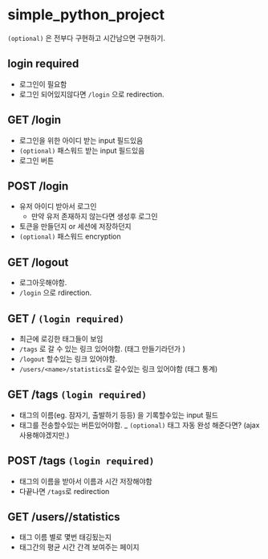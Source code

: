# simple_python_project

`(optional)` 은 전부다 구현하고 시간남으면 구현하기.

## login required

 - 로그인이 필요함
 - 로그인 되어있지않다면 `/login` 으로 redirection.

## GET /login
 - 로그인을 위한 아이디 받는 input 필드있음
 - `(optional)` 패스워드 받는 input 필드있음
 - 로그인 버튼

## POST /login
 - 유저 아이디 받아서 로그인
   - 만약 유저 존재하지 않는다면 생성후 로그인
 - 토큰을 만들던지 or 세션에 저장하던지
 - `(optional)` 패스워드 encryption

## GET /logout
 - 로그아웃해야함.
 - `/login` 으로 rdirection.

## GET / `(login required)`
 - 최근에 로깅한 태그들이 보임
 - `/tags` 로 갈 수 있는 링크 있어야함. (태그 만들기라던가 )
 - `/logout` 할수있는 링크 있어야함.
 - `/users/<name>/statistics`로 갈수있는 링크 있어야함 (태그 통계)

## GET /tags `(login required)`
 - 태그의 이름(eg. 잠자기, 출발하기 등등) 을 기록할수있는 input 필드
 - 태그를 전송할수있는 버튼있어야함.
 _ `(optional)` 태그 자동 완성 해준다면? (ajax 사용해야겠지만.)

## POST /tags `(login required)`
 - 태그의 이름을 받아서 이름과 시간 저장해야함
 - 다끝나면 `/tags`로 redirection


## GET /users/<name>/statistics

 - 태그 이름 별로 몇번 태깅됬는지
 - 태그간의 평균 시간 간격 보여주는 페이지
